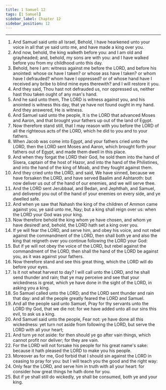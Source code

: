 ```yaml
---
title: 1 Samuel 12
tags: [1 Samuel]
sidebar_label: Chapter 12
sidebar_position: 12
---
```


---
1. And Samuel said unto all Israel, Behold, I have hearkened unto your voice in all that ye said unto me, and have made a king over you.
2. And now, behold, the king walketh before you: and I am old and grayheaded; and, behold, my sons are with you: and I have walked before you from my childhood unto this day.
3. Behold, here I am: witness against me before the LORD, and before his anointed: whose ox have I taken? or whose ass have I taken? or whom have I defrauded? whom have I oppressed? or of whose hand have I received any bribe to blind mine eyes therewith? and I will restore it you.
4. And they said, Thou hast not defrauded us, nor oppressed us, neither hast thou taken ought of any man's hand.
5. And he said unto them, The LORD is witness against you, and his anointed is witness this day, that ye have not found ought in my hand. And they answered, He is witness.
6. And Samuel said unto the people, It is the LORD that advanced Moses and Aaron, and that brought your fathers up out of the land of Egypt.
7. Now therefore stand still, that I may reason with you before the LORD of all the righteous acts of the LORD, which he did to you and to your fathers.
8. When Jacob was come into Egypt, and your fathers cried unto the LORD, then the LORD sent Moses and Aaron, which brought forth your fathers out of Egypt, and made them dwell in this place.
9. And when they forgat the LORD their God, he sold them into the hand of Sisera, captain of the host of Hazor, and into the hand of the Philistines, and into the hand of the king of Moab, and they fought against them.
10. And they cried unto the LORD, and said, We have sinned, because we have forsaken the LORD, and have served Baalim and Ashtaroth: but now deliver us out of the hand of our enemies, and we will serve thee.
11. And the LORD sent Jerubbaal, and Bedan, and Jephthah, and Samuel, and delivered you out of the hand of your enemies on every side, and ye dwelled safe.
12. And when ye saw that Nahash the king of the children of Ammon came against you, ye said unto me, Nay; but a king shall reign over us: when the LORD your God was your king.
13. Now therefore behold the king whom ye have chosen, and whom ye have desired! and, behold, the LORD hath set a king over you.
14. If ye will fear the LORD, and serve him, and obey his voice, and not rebel against the commandment of the LORD, then shall both ye and also the king that reigneth over you continue following the LORD your God:
15. But if ye will not obey the voice of the LORD, but rebel against the commandment of the LORD, then shall the hand of the LORD be against you, as it was against your fathers.
16. Now therefore stand and see this great thing, which the LORD will do before your eyes.
17. Is it not wheat harvest to day? I will call unto the LORD, and he shall send thunder and rain; that ye may perceive and see that your wickedness is great, which ye have done in the sight of the LORD, in asking you a king.
18. So Samuel called unto the LORD; and the LORD sent thunder and rain that day: and all the people greatly feared the LORD and Samuel.
19. And all the people said unto Samuel, Pray for thy servants unto the LORD thy God, that we die not: for we have added unto all our sins this evil, to ask us a king.
20. And Samuel said unto the people, Fear not: ye have done all this wickedness: yet turn not aside from following the LORD, but serve the LORD with all your heart;
21. And turn ye not aside: for then should ye go after vain things, which cannot profit nor deliver; for they are vain.
22. For the LORD will not forsake his people for his great name's sake: because it hath pleased the LORD to make you his people.
23. Moreover as for me, God forbid that I should sin against the LORD in ceasing to pray for you: but I will teach you the good and the right way:
24. Only fear the LORD, and serve him in truth with all your heart: for consider how great things he hath done for you.
25. But if ye shall still do wickedly, ye shall be consumed, both ye and your king.